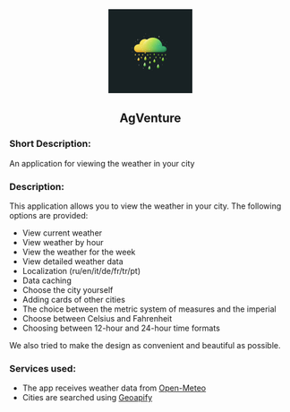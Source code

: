 <div align="center">
<img src="/assets/icons/icon.png" width="150"/>
<h2>AgVenture</h2>
</div>

### Short Description:

<!-- Приложение для просмотра погоды в вашем городе -->

An application for viewing the weather in your city

### Description:

<!-- Данное приложение позволяет смотреть погоду в вашем городе.
Предоставлены следующие возможности:
- Просмотр погоды на данный момент
- Просмотр погоды по часам
- Просмотр погоды на неделю
- Просмотр подробных данных о погоде
- Локализация (ru/en/it/de/fr/tr/pt)
- Кэширование данных
- Выбор города самостоятельно
- Добавление карточек других городов
- Выбор между метрической системой мер и имперской
- Выбор между градусами Цельсия и Фаренгейта
- Выбор между форматом времени 12 и 24-часовым
Также мы постарались сделать дизайн максимально удобным и красивым. -->

This application allows you to view the weather in your city.
The following options are provided:

- View current weather
- View weather by hour
- View the weather for the week
- View detailed weather data
- Localization (ru/en/it/de/fr/tr/pt)
- Data caching
- Choose the city yourself
- Adding cards of other cities
- The choice between the metric system of measures and the imperial
- Choose between Celsius and Fahrenheit
- Choosing between 12-hour and 24-hour time formats

We also tried to make the design as convenient and beautiful as possible.

### Services used:

- The app receives weather data from [Open-Meteo](https://open-meteo.com/)
- Cities are searched using [Geoapify](https://www.geoapify.com/)

